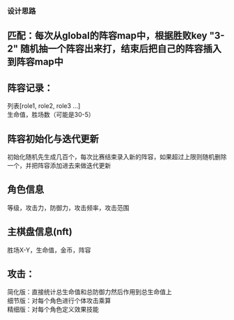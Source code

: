 ### 设计思路  

## 匹配：每次从global的阵容map中，根据胜败key "3-2" 随机抽一个阵容出来打，结束后把自己的阵容插入到阵容map中  
## 阵容记录：
列表[role1, role2, role3 ...]  
生命值，胜场数（可能是30-5）

## 阵容初始化与迭代更新
初始化随机先生成几百个，每次比赛结束录入新的阵容，如果超过上限则随机删除一个，并把阵容添加进去来做迭代更新

## 角色信息
等级，攻击力，防御力，攻击频率，攻击范围
## 主棋盘信息(nft)
胜场X-Y，生命值，金币，阵容

## 攻击：
简化版：直接统计总生命值和总防御力然后作用到总生命值上  
细节版：对每个角色进行个体攻击乘算  
精细版：对每个角色定义效果技能  


